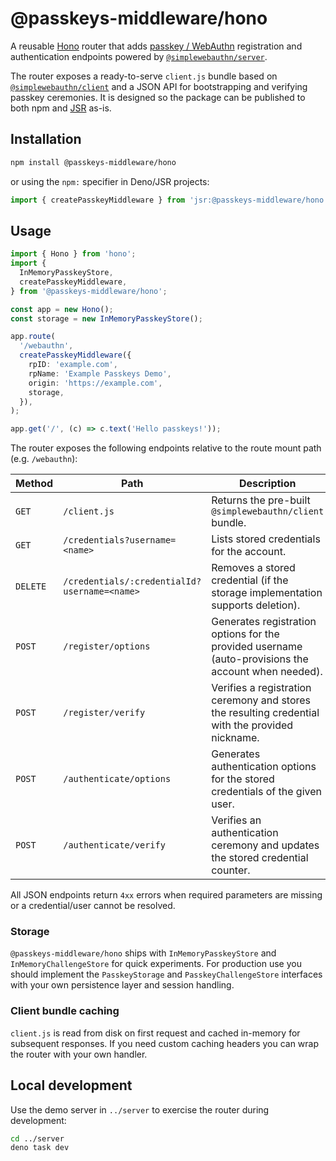 # @passkeys-middleware/hono

A reusable [Hono](https://hono.dev/) router that adds [passkey / WebAuthn](https://passkeys.dev/) registration and authentication endpoints powered by [`@simplewebauthn/server`](https://github.com/MasterKale/SimpleWebAuthn).

The router exposes a ready-to-serve `client.js` bundle based on [`@simplewebauthn/client`](https://github.com/MasterKale/SimpleWebAuthn/tree/master/packages/client) and a JSON API for bootstrapping and verifying passkey ceremonies. It is designed so the package can be published to both npm and [JSR](https://jsr.io/) as-is.

## Installation

```bash
npm install @passkeys-middleware/hono
```

or using the `npm:` specifier in Deno/JSR projects:

```ts
import { createPasskeyMiddleware } from 'jsr:@passkeys-middleware/hono';
```

## Usage

```ts
import { Hono } from 'hono';
import {
  InMemoryPasskeyStore,
  createPasskeyMiddleware,
} from '@passkeys-middleware/hono';

const app = new Hono();
const storage = new InMemoryPasskeyStore();

app.route(
  '/webauthn',
  createPasskeyMiddleware({
    rpID: 'example.com',
    rpName: 'Example Passkeys Demo',
    origin: 'https://example.com',
    storage,
  }),
);

app.get('/', (c) => c.text('Hello passkeys!'));
```

The router exposes the following endpoints relative to the route mount path (e.g. `/webauthn`):

| Method | Path | Description |
| ------ | ---- | ----------- |
| `GET` | `/client.js` | Returns the pre-built `@simplewebauthn/client` bundle. |
| `GET` | `/credentials?username=<name>` | Lists stored credentials for the account. |
| `DELETE` | `/credentials/:credentialId?username=<name>` | Removes a stored credential (if the storage implementation supports deletion). |
| `POST` | `/register/options` | Generates registration options for the provided username (auto-provisions the account when needed). |
| `POST` | `/register/verify` | Verifies a registration ceremony and stores the resulting credential with the provided nickname. |
| `POST` | `/authenticate/options` | Generates authentication options for the stored credentials of the given user. |
| `POST` | `/authenticate/verify` | Verifies an authentication ceremony and updates the stored credential counter. |

All JSON endpoints return `4xx` errors when required parameters are missing or a credential/user cannot be resolved.

### Storage

`@passkeys-middleware/hono` ships with `InMemoryPasskeyStore` and `InMemoryChallengeStore` for quick experiments. For production use you should implement the `PasskeyStorage` and `PasskeyChallengeStore` interfaces with your own persistence layer and session handling.

### Client bundle caching

`client.js` is read from disk on first request and cached in-memory for subsequent responses. If you need custom caching headers you can wrap the router with your own handler.

## Local development

Use the demo server in `../server` to exercise the router during development:

```bash
cd ../server
deno task dev
```
